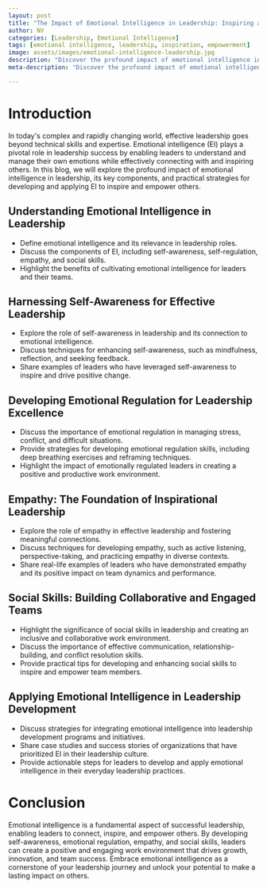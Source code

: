 ```yaml
---
layout: post
title: "The Impact of Emotional Intelligence in Leadership: Inspiring and Empowering Others"
author: NV
categories: [Leadership, Emotional Intelligence]
tags: [emotional intelligence, leadership, inspiration, empowerment]
image: assets/images/emotional-intelligence-leadership.jpg
description: "Discover the profound impact of emotional intelligence in leadership and learn practical strategies to inspire and empower others. Explore the key components of emotional intelligence and how they contribute to effective leadership in today's complex world."
meta-description: "Discover the profound impact of emotional intelligence in leadership and learn practical strategies to inspire and empower others. Explore the key components of emotional intelligence and how they contribute to effective leadership in today's complex world."

---
```


# Introduction

In today's complex and rapidly changing world, effective leadership goes beyond technical skills and expertise. Emotional intelligence (EI) plays a pivotal role in leadership success by enabling leaders to understand and manage their own emotions while effectively connecting with and inspiring others. In this blog, we will explore the profound impact of emotional intelligence in leadership, its key components, and practical strategies for developing and applying EI to inspire and empower others.

## Understanding Emotional Intelligence in Leadership

- Define emotional intelligence and its relevance in leadership roles.
- Discuss the components of EI, including self-awareness, self-regulation, empathy, and social skills.
- Highlight the benefits of cultivating emotional intelligence for leaders and their teams.

## Harnessing Self-Awareness for Effective Leadership

- Explore the role of self-awareness in leadership and its connection to emotional intelligence.
- Discuss techniques for enhancing self-awareness, such as mindfulness, reflection, and seeking feedback.
- Share examples of leaders who have leveraged self-awareness to inspire and drive positive change.

## Developing Emotional Regulation for Leadership Excellence

- Discuss the importance of emotional regulation in managing stress, conflict, and difficult situations.
- Provide strategies for developing emotional regulation skills, including deep breathing exercises and reframing techniques.
- Highlight the impact of emotionally regulated leaders in creating a positive and productive work environment.

## Empathy: The Foundation of Inspirational Leadership

- Explore the role of empathy in effective leadership and fostering meaningful connections.
- Discuss techniques for developing empathy, such as active listening, perspective-taking, and practicing empathy in diverse contexts.
- Share real-life examples of leaders who have demonstrated empathy and its positive impact on team dynamics and performance.

## Social Skills: Building Collaborative and Engaged Teams

- Highlight the significance of social skills in leadership and creating an inclusive and collaborative work environment.
- Discuss the importance of effective communication, relationship-building, and conflict resolution skills.
- Provide practical tips for developing and enhancing social skills to inspire and empower team members.

## Applying Emotional Intelligence in Leadership Development

- Discuss strategies for integrating emotional intelligence into leadership development programs and initiatives.
- Share case studies and success stories of organizations that have prioritized EI in their leadership culture.
- Provide actionable steps for leaders to develop and apply emotional intelligence in their everyday leadership practices.

# Conclusion

Emotional intelligence is a fundamental aspect of successful leadership, enabling leaders to connect, inspire, and empower others. By developing self-awareness, emotional regulation, empathy, and social skills, leaders can create a positive and engaging work environment that drives growth, innovation, and team success. Embrace emotional intelligence as a cornerstone of your leadership journey and unlock your potential to make a lasting impact on others.
